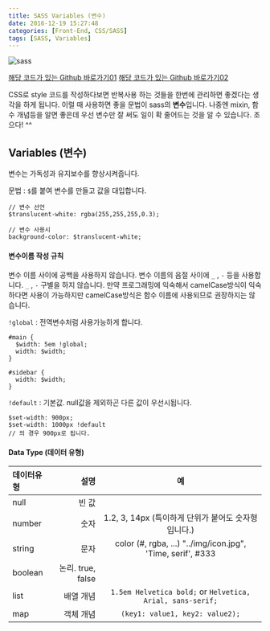 ```yaml
---
title: SASS Variables (변수)
date: 2016-12-19 15:27:48
categories: [Front-End, CSS/SASS]
tags: [SASS, Variables]
---
```


![sass](/image/sass.png)

[해당 코드가 있는 Github 바로가기01](https://github.com/sharryhong/TIL/tree/master/sass/01_First_Sass)
[해당 코드가 있는 Github 바로가기02](https://github.com/sharryhong/FDS/tree/master/day23-sass)

CSS로 style 코드를 작성하다보면 반복사용 하는 것들을 한번에 관리하면 좋겠다는 생각을 하게 됩니다.
이럴 때 사용하면 좋을 문법이 sass의 **변수**입니다. 나중엔 mixin, 함수 개념등을 알면 좋은데 우선 변수만 잘 써도 일이 확 줄어드는 것을 알 수 있습니다. 조으다! ^^

## Variables (변수)
변수는 가독성과 유지보수를 향상시켜줍니다.

문법 : `$`를 붙여 변수를 만들고 값을 대입합니다.
```
// 변수 선언
$translucent-white: rgba(255,255,255,0.3);

// 변수 사용시
background-color: $translucent-white;
```

#### 변수이름 작성 규칙
변수 이름 사이에 공백을 사용하지 않습니다.
변수 이름의 음절 사이에 `_` , `-` 등을 사용합니다. `_` , `-` 구별을 하지 않습니다.
만약 프로그래밍에 익숙해서 camelCase방식이 익숙하다면 사용이 가능하지만 camelCase방식은 함수 이름에 사용되므로 권장하지는 않습니다.

`!global` : 전역변수처럼 사용가능하게 합니다.
```
#main {
  $width: 5em !global;
  width: $width;
}

#sidebar {
  width: $width;
}
```

`!default` : 기본값. null값을 제외하곤 다른 값이 우선시됩니다.
```
$set-width: 900px;
$set-width: 1000px !default
// 의 경우 900px로 됩니다.
```

#### Data Type (데이터 유형)

| 데이터유형      |    설명 | 예  |
| :-------- | --------:| :--: |
| null  	| 빈 값 |   |
| number    | 숫자 |1.2, 3, 14px (특이하게 단위가 붙어도 숫자형입니다.)|
| string    |문자|color (#, rgba, ...) "../img/icon.jpg", 'Time, serif', #333|
| boolean    |논리. true, false| |
| list    |배열 개념|`1.5em Helvetica bold;` or `Helvetica, Arial, sans-serif;`|
| map    |객체 개념|`(key1: value1, key2: value2);`|
